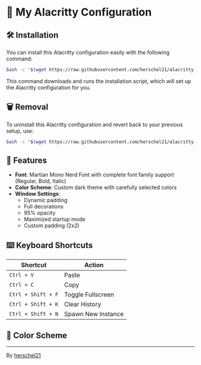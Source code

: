 # 🚀 My Alacritty Configuration

## 🛠️ Installation

You can install this Alacritty configuration easily with the following command:

```bash
bash -c "$(wget https://raw.githubusercontent.com/herschel21/alacritty-configuration/release-1.0/install.sh -O -)"
```

This command downloads and runs the installation script, which will set up the Alacritty configuration for you.

## 🗑️ Removal

To uninstall this Alacritty configuration and revert back to your previous setup, use:

```bash
bash -c "$(wget https://raw.githubusercontent.com/herschel21/alacritty-configuration/release-1.0/uninstall.sh -O -)"
```

## 🎨 Features

- **Font**: Martian Mono Nerd Font with complete font family support (Regular, Bold, Italic)
- **Color Scheme**: Custom dark theme with carefully selected colors
- **Window Settings**: 
  - Dynamic padding
  - Full decorations
  - 95% opacity
  - Maximized startup mode
  - Custom padding (2x2)

## ⌨️ Keyboard Shortcuts

| Shortcut | Action |
|----------|--------|
| `Ctrl + V` | Paste |
| `Ctrl + C` | Copy |
| `Ctrl + Shift + F` | Toggle Fullscreen |
| `Ctrl + Shift + K` | Clear History |
| `Ctrl + Shift + N` | Spawn New Instance |

## 🎨 Color Scheme

---

By [herschel21](https://github.com/herschel21)
